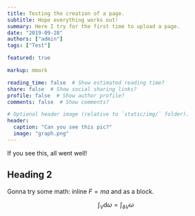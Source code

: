```yaml
---
title: Testing the creation of a page.
subtitle: Hope everything works out!
summary: Here I try for the first time to upload a page.
date: "2019-09-28"
authors: ["admin"]
tags: ["Test"]

featured: true

markup: mmark

reading_time: false  # Show estimated reading time?
share: false  # Show social sharing links?
profile: false  # Show author profile?
comments: false  # Show comments?

# Optional header image (relative to `static/img/` folder).
header:
  caption: "Can you see this pic?"
  image: "graph.png"
---
```


If you see this, all went well!

## Heading 2

Gonna try some math: inline $F=ma$ and as a block.

$$\int_V \mathrm{d}\omega = \int_{\partial V}\omega$$